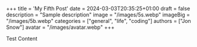 +++
title = 'My Fifth Post'
date = 2024-03-03T20:35:25+01:00
draft = false
description = "Sample description"
image = "/images/5s.webp"
imageBig = "/images/5b.webp"
categories = ["general", "life", "coding"]
authors = ["Jon Snow"]
avatar = "/images/avatar.webp"
+++

Test Content